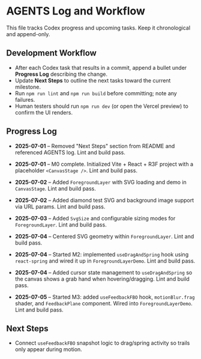 # AGENTS Log and Workflow

This file tracks Codex progress and upcoming tasks. Keep it chronological and append-only.

## Development Workflow

- After each Codex task that results in a commit, append a bullet under **Progress Log** describing the change.
- Update **Next Steps** to outline the next tasks toward the current milestone.
- Run `npm run lint` and `npm run build` before committing; note any failures.
- Human testers should run `npm run dev` (or open the Vercel preview) to confirm the UI renders.

## Progress Log
- **2025-07-01** – Removed "Next Steps" section from README and referenced AGENTS log. Lint and build pass.

- **2025-07-01** – M0 complete. Initialized Vite + React + R3F project with a placeholder `<CanvasStage />`. Lint and build pass.
- **2025-07-02** – Added `ForegroundLayer` with SVG loading and demo in `CanvasStage`. Lint and build pass.
- **2025-07-02** – Added diamond test SVG and background image support via URL params. Lint and build pass.
- **2025-07-03** – Added `SvgSize` and configurable sizing modes for `ForegroundLayer`. Lint and build pass.

- **2025-07-04** – Centered SVG geometry within `ForegroundLayer`. Lint and build pass.

- **2025-07-04** – Started M2: implemented `useDragAndSpring` hook using `react-spring` and wired it up in `ForegroundLayerDemo`. Lint and build pass.

- **2025-07-04** – Added cursor state management to `useDragAndSpring` so the canvas shows a grab hand when hovering/dragging. Lint and build pass.

- **2025-07-05** – Started M3: added `useFeedbackFBO` hook, `motionBlur.frag` shader, and `FeedbackPlane` component. Wired into `ForegroundLayerDemo`. Lint and build pass.

## Next Steps
- Connect `useFeedbackFBO` snapshot logic to drag/spring activity so trails only appear during motion.
